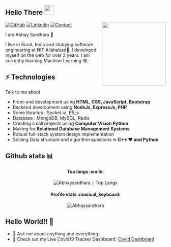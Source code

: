 <h2> Hello There <img src="https://github.com/Abhaysardhara/Abhaysardhara/blob/main/Hi.gif" width="30px"></h2>

<img align="right" src="https://github.com/Abhaysardhara/Abhaysardhara/blob/main/Developer.gif" width='200'/>

[![GitHub](https://img.shields.io/badge/SUPPORT%20AT-GITHUB-blue?style=for-the-badge&logo=github)](https://github.com/Abhaysardhara) 
[![Linkedin](https://img.shields.io/badge/MY%20PROFILE-Linkedin-blue?style=for-the-badge&logo=linkedin)](https://www.linkedin.com/in/abhaysardhara7675/) 
[![Contact](https://img.shields.io/badge/CONTACT-GMAIL-yellow?style=for-the-badge&logo=gmail&logoColor=white)](mailto:abhaysardhara7675@gmail.com)
 
I am Abhay Sardhara 🧔

I live in Surat, India and studying software engineering at NIT Allahabad🏫. I developed myself on the web for over 2 years. I am currently learning Machine Learning 😎.

## ⚡ Technologies
Talk to me about
- Front-end development using **HTML, CSS, JavaScript, Bootstrap**
- Backend development using **NodeJs, ExpressJs, PHP**
- Some libraries : Socket.io, P5.js
- Database : MongoDB, MySQL, Redis
- Creating small projects using **Computer Vision Python**
- Making for **Relational Database Management Systems**
- Robust full-stack system design implementation
- Solving Data structure and algorithm questions in **C++ ❤️ and Python**

## Github stats :bar_chart:

<h4 align="center">Top langs :smile:</h4>

<p align="center"><img src="https://github-readme-stats.vercel.app/api/top-langs/?username=Abhaysardhara&langs_count=10&theme=tokyonight&layout=compact" alt="Abhaysardhara :: Top Langs" /></p>

<h4 align="center">Profile stats :musical_keyboard:</h4>

<p align="center">
<img align="center" src="https://github-readme-stats.vercel.app/api?username=Abhaysardhara&&show_icons=true&theme=radical" alt="Abhaysardhara">
</p>


## Hello World!! 🤔
- 💬 Ask me about anything and everything.
- 🎯 Check out my Live Covid19 Tracker Dashboard: [Covid Dashboard](https://covid19-tracker-abhay.herokuapp.com/)
